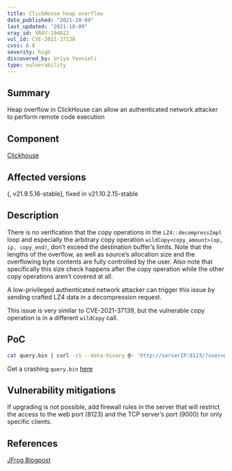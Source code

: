 ```yaml
---
title: ClickHouse heap overflow
date_published: "2021-10-09"
last_updated: "2021-10-09"
xray_id: XRAY-194022
vul_id: CVE-2021-37138
cvss: 8.8
severity: high
discovered_by: Uriya Yavnieli
type: vulnerability
---
```

## Summary
Heap overflow in ClickHouse can allow an authenticated network attacker to perform remote code execution

## Component

[Clickhouse](https://clickhouse.com/)

## Affected versions

(, v21.9.5.16-stable], fixed in v21.10.2.15-stable

## Description

There is no verification that the copy operations in the `LZ4::decompressImpl` loop and especially the arbitrary copy operation `wildCopy<copy_amount>(op, ip, copy_end)`, don’t exceed the destination buffer’s limits. Note that the lengths of the overflow, as well as source’s allocation size and the overflowing byte contents are fully controlled by the user. Also note that specifically this size check happens after the copy operation while the other copy operations aren’t covered at all.

A low-privileged authenticated network attacker can trigger this issue by sending crafted LZ4 data in a decompression request.

This issue is very similar to CVE-2021-37139, but the vulnerable copy operation is in a different `wildCopy` call.

## PoC

```bash
cat query.bin | curl -sS --data-binary @- 'http://serverIP:8123/?user=guest1&password=1234&decompress=1'
```

Get a crashing `query.bin` [here](https://jfrog.com/blog/TBDTBD)

## Vulnerability mitigations

If upgrading is not possible, add firewall rules in the server that will restrict the access to the web port (8123) and the TCP server’s port (9000) for only specific clients.

## References

[JFrog Blogpost](https://jfrog.com/blog/TBDTBD)
